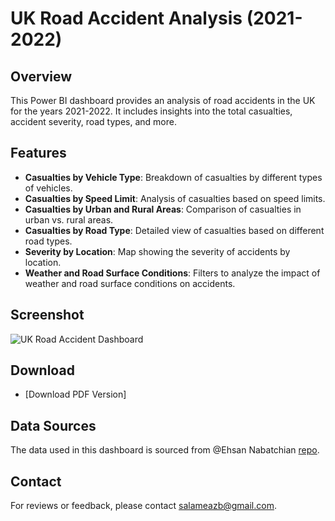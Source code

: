 # UK Road Accident Analysis (2021-2022)

## Overview
This Power BI dashboard provides an analysis of road accidents in the UK for the years 2021-2022. It includes insights into the total casualties, accident severity, road types, and more.

## Features
- **Casualties by Vehicle Type**: Breakdown of casualties by different types of vehicles.
- **Casualties by Speed Limit**: Analysis of casualties based on speed limits.
- **Casualties by Urban and Rural Areas**: Comparison of casualties in urban vs. rural areas.
- **Casualties by Road Type**: Detailed view of casualties based on different road types.
- **Severity by Location**: Map showing the severity of accidents by location.
- **Weather and Road Surface Conditions**: Filters to analyze the impact of weather and road surface conditions on accidents.

## Screenshot
![UK Road Accident Dashboard]()

## Download
- [Download PDF Version]

## Data Sources
The data used in this dashboard is sourced from @Ehsan Nabatchian [repo](https://github.com/Ethann93/UK-ROAD-ACCIDENT-ANALYSIS-Dashboard-).

## Contact
For reviews or feedback, please contact [salameazb@gmail.com](salameazb@gmail.com).
